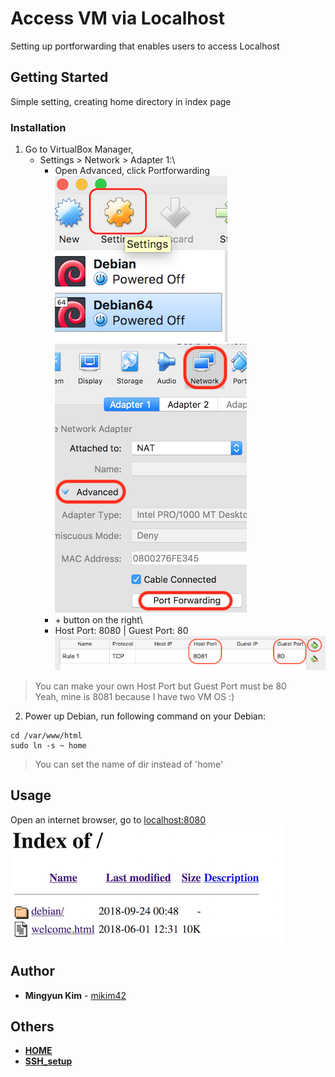 # Access VM via Localhost

Setting up portforwarding that enables users to access Localhost

## Getting Started

Simple setting, creating home directory in index page

### Installation

1. Go to VirtualBox Manager,
	- Settings > Network > Adapter 1:\
		- Open Advanced, click Portforwarding\
	![settings](./img/setting.png)
	![network](./img/network.png)
		- \+ button on the right\
		- Host Port: 8080 | Guest Port: 80\
	![port](./img/port.png)

> You can make your own Host Port but Guest Port must be 80\
> Yeah, mine is 8081 because I have two VM OS :)

2. Power up Debian, run following command on your Debian:
```
cd /var/www/html
sudo ln -s ~ home
```

> You can set the name of dir instead of 'home'

## Usage

Open an internet browser, go to [localhost:8080](http://localhost:8080)\
![indexpage](./img/indexpage.png)

## Author

* **Mingyun Kim** - [mikim42](https://github.com/mikim42)

## Others

* **[HOME](https://github.com/mikim42/ohlone_cs_util)**
* **[SSH_setup](../ssh_setup)**
